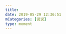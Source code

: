 ```yaml
---
title: 
date: 2019-05-29 12:36:51
mCategories: [说说]
type: moment
---
```


<div id="pics-20190529123651"></div>

<script>
var data = [
    {"link": "2019-05-29_000000.jpeg", "type": "shuoshuo"}
];
picsRender(data, "pics-20190529123651");
</script>
